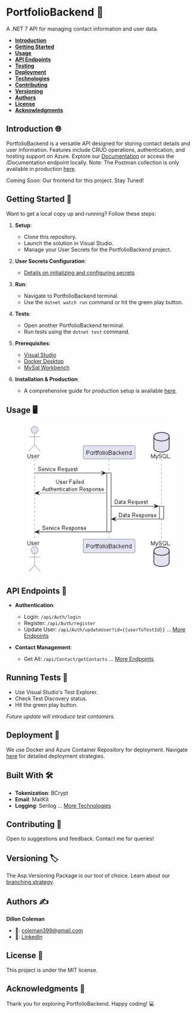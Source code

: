 ﻿# PortfolioBackend 📁
A .NET 7 API for managing contact information and user data.

- [**Introduction**](#introduction)
- [**Getting Started**](#getting-started)
- [**Usage**](#usage)
- [**API Endpoints**](#api-endpoints)
- [**Testing**](#running-tests)
- [**Deployment**](#deployment)
- [**Technologies**](#built-with)
- [**Contributing**](#contributing)
- [**Versioning**](#versioning)
- [**Authors**](#authors)
- [**License**](#license)
- [**Acknowledgments**](#acknowledgments)

## Introduction 🌐
PortfolioBackend is a versatile API designed for storing contact details and user information. Features include CRUD operations, authentication, and hosting support on Azure. Explore our [Documentation](https://github.com/coleman399/DillonColeman_PortfolioWebsite_Backend/tree/develop/PortfolioBackend/Documentation) or access the /Documentation endpoint locally. Note: The Postman collection is only available in production [here](http://portfoliowebsitebackend.azurewebsites.net/Documentation/). 

Coming Soon: Our frontend for this project. Stay Tuned!

## Getting Started 🚀
Want to get a local copy up and running? Follow these steps:

1. **Setup**:
    - Clone this repository.
    - Launch the solution in Visual Studio.
    - Manage your User Secrets for the PortfolioBackend project.

2. **User Secrets Configuration**:
    - [Details on initializing and configuring secrets](#)

3. **Run**:
    - Navigate to PortfolioBackend terminal.
    - Use the `dotnet watch run` command or hit the green play button.

4. **Tests**:
    - Open another PortfolioBackend terminal.
    - Run tests using the `dotnet test` command.

5. **Prerequisites**:
    - [Visual Studio](https://visualstudio.microsoft.com/vs/getting-started/)
    - [Docker Desktop](https://www.docker.com/products/docker-desktop/)
    - [MySql Workbench](https://dev.mysql.com/downloads/workbench/)

6. **Installation & Production**:
    - A comprehensive guide for production setup is available [here](#).

## Usage 🖥
<p align="center">
  <img src="./PortfolioBackend/Documentation/PortfolioBackendSequenceDiagram.png" alt="Portfolio Sequence Diagram" width="80%"/>
</p>

## API Endpoints 📌
- **Authentication**:
    - Login: `/api/Auth/login`
    - Register: `/api/Auth/register`
    - Update User: `/api/Auth/updateUser?id={{userToTestId}}`
    ... [More Endpoints](#)
    
- **Contact Management**:
    - Get All: `/api/Contact/getContacts`
    ... [More Endpoints](#)

## Running Tests 🧪
- Use Visual Studio's Test Explorer.
- Check Test Discovery status.
- Hit the green play button.

_Future update will introduce test containers._

## Deployment 🚢
We use Docker and Azure Container Repository for deployment. Navigate [here](#) for detailed deployment strategies.

## Built With 🛠
- **Tokenization**: BCrypt
- **Email**: MailKit
- **Logging**: Serilog
... [More Technologies](#)

## Contributing 🤝
Open to suggestions and feedback. Contact me for queries!

## Versioning 🏷
The Asp.Versioning Package is our tool of choice. Learn about our [branching strategy](#).

## Authors ✍️
**Dillon Coleman**  
- 📧: coleman399@gmail.com  
- 🔗: [LinkedIn](https://www.linkedin.com/in/dillonthedev/)

## License 📜
This project is under the MIT license.

## Acknowledgments 🙏
Thank you for exploring PortfolioBackend. Happy coding! 💻